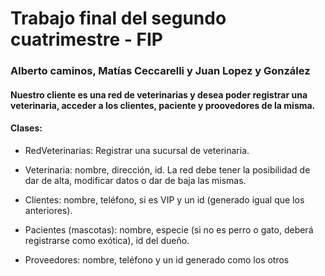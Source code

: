 
# Trabajo final del segundo cuatrimestre - FIP

### Alberto caminos, Matías Ceccarelli y Juan Lopez y González

#### Nuestro cliente es una red de veterinarias y desea poder registrar una veterinaria, acceder a los clientes, paciente y proovedores de la misma.

#### Clases:
- RedVeterinarias: Registrar una sucursal de veterinaria.

- Veterinaria: nombre, dirección, id. La red debe tener la posibilidad de dar de alta,  modificar datos o dar de baja las mismas.

- Clientes:  nombre,  teléfono,  si  es  VIP y un id  (generado  igual  que  los  anteriores).

- Pacientes (mascotas): nombre, especie (si no es  perro o gato, deberá registrarse como exótica), id  del  dueño.

- Proveedores: nombre, teléfono  y un id  generado  como los otros